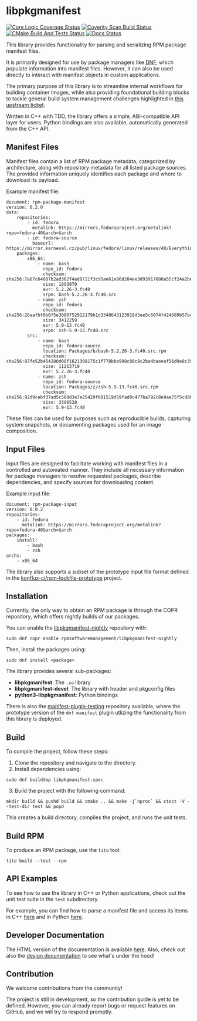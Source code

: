 libpkgmanifest
==============

[![Core Logic Coverage Status](https://codecov.io/gh/rpm-software-management/libpkgmanifest/graph/badge.svg?flag=impl&token=AV781ZJ0G9)](https://codecov.io/gh/rpm-software-management/libpkgmanifest)
[![Coverity Scan Build Status](https://scan.coverity.com/projects/31236/badge.svg)](https://scan.coverity.com/projects/rpm-software-management-libpkgmanifest)
[![CMake Build And Tests Status](https://github.com/rpm-software-management/libpkgmanifest/actions/workflows/build-and-tests.yml/badge.svg)](https://github.com/rpm-software-management/libpkgmanifest/actions/workflows/build-and-tests.yml)
[![Docs Status](https://app.readthedocs.org/projects/libpkgmanifest/badge/?version=latest)](https://app.readthedocs.org/projects/libpkgmanifest)

This library provides functionality for parsing and serializing RPM package manifest files.

It is primarily designed for use by package managers like [DNF](https://github.com/rpm-software-management/dnf),
which populate information into manifest files. However, it can also be used directly
to interact with manifest objects in custom applications.

The primary purpose of this library is to streamline internal workflows for building container images,
while also providing foundational building blocks to tackle general build system management challenges highlighted in [this upstream ticket](https://github.com/rpm-software-management/dnf5/issues/833).

Written in C++ with TDD, the library offers a simple, ABI-compatible API layer for users.
Python bindings are also available, automatically generated from the C++ API.

Manifest Files
--------------

Manifest files contain a list of RPM package metadata, categorized by architecture, along
with repository metadata for all listed package sources. The provided information uniquely
identifies each package and where to download its payload.

Example manifest file:

```
document: rpm-package-manifest
version: 0.2.0
data:
    repositories:
        - id: fedora
          metalink: https://mirrors.fedoraproject.org/metalink?repo=fedora-40&arch=$arch
        - id: fedora-source
          baseurl: https://mirror.karneval.cz/pub/linux/fedora/linux/releases/40/Everything/source/tree/
    packages:
        x86_64:
            - name: bash
              repo_id: fedora
              checksum: sha256:7a87c64087b2ad362f4ad8721f3c95ae61e86d204ee3d93917608a55cf24a2be
              size: 1893870
              evr: 5.2.26-3.fc40
              srpm: bash-5.2.26-3.fc40.src
            - name: zsh
              repo_id: fedora
              checksum: sha256:26aafbf8b0f5e3080752912179b1d3348643123918d5ee5c6074f424689b57b4
              size: 3412259
              evr: 5.9-13.fc40
              srpm: zsh-5.9-13.fc40.src
        src:
            - name: bash
              repo_id: fedora-source
              location: Packages/b/bash-5.2.26-3.fc40.src.rpm
              checksum: sha256:87fe52b454280d08f1621398175c1f778bbe998c80c8c2ba4baeeaf56d9e8c39
              size: 11213719
              evr: 5.2.26-3.fc40
            - name: zsh
              repo_id: fedora-source
              location: Packages/z/zsh-5.9-13.fc40.src.rpm
              checksum: sha256:92d9cebf37ad5c589d3e7e25429f601519d59fad0c477ba792c8e9ae75f5cd86
              size: 3396538
              evr: 5.9-13.fc40
```

These files can be used for purposes such as reproducible builds, capturing system snapshots,
or documenting packages used for an image composition.

Input Files
-----------

Input files are designed to facilitate working with manifest files in a controlled and automated manner.
They include all necessary information for package managers to resolve requested packages, describe
dependencies, and specify sources for downloading content.

Example input file:

```
document: rpm-package-input
version: 0.0.2
repositories:
    - id: fedora
      metalink: https://mirrors.fedoraproject.org/metalink?repo=fedora-40&arch=$arch
packages:
    install:
        - bash
        - zsh
archs:
    - x86_64
```

The library also supports a subset of the prototype input file format defined in the [konflux-ci/rpm-lockfile-prototype](https://github.com/konflux-ci/rpm-lockfile-prototype?tab=readme-ov-file#whats-the-input_file) project.

Installation
------------

Currently, the only way to obtain an RPM package is through the COPR repository, which offers nightly builds of our packages.

You can enable the [libpkgmanifest-nightly](https://copr.fedorainfracloud.org/coprs/rpmsoftwaremanagement/libpkgmanifest-nightly)
repository with:

```
sudo dnf copr enable rpmsoftwaremanagement/libpkgmanifest-nightly
```

Then, install the packages using:
```
sudo dnf install <package>
```

The library provides several sub-packages:
- **libpkgmanifest**: The `.so` library
- **libpkgmanifest-devel**: The library with header and pkgconfig files
- **python3-libpkgmanifest**: Python bindings

There is also the [manifest-plugin-testing](https://copr.fedorainfracloud.org/coprs/rpmsoftwaremanagement/manifest-plugin-testing/) repository available, where the prototype version of the `dnf manifest` plugin utlizing the functionality from this library is deployed.

Build
-----

To compile the project, follow these steps:

1. Clone the repository and navigate to the directory.
2. Install dependencies using:

```
sudo dnf builddep libpkgmanifest.spec
```

3. Build the project with the following command:

```
mkdir build && pushd build && cmake .. && make -j`nproc` && ctest -V --test-dir test && popd
```

This creates a build directory, compiles the project, and runs the unit tests.

Build RPM
---------

To produce an RPM package, use the `tito` tool:

```
tito build --test --rpm
```

API Examples
------------

To see how to use the library in C++ or Python applications, check out the unit test suite in the
`test` subdirectory.

For example, you can find how to parse a manifest file and access its items in C++ [here](https://github.com/rpm-software-management/libpkgmanifest/blob/main/test/api/manifest/parsertest.cpp) and in Python [here](https://github.com/rpm-software-management/libpkgmanifest/blob/main/test/python/libpkgmanifest/parser/test_manifest_parser.py).

Developer Documentation
-----------------------

The HTML version of the documentation is available [here](https://libpkgmanifest.readthedocs.io).
Also, check out also the [design documentation](docs/design/index.rst) to see what's under the hood!

Contribution
------------

We welcome contributions from the community!

The project is still in development, so the contribution guide is yet to be defined.
However, you can already report bugs or request features on GitHub, and we will try to respond promptly.
